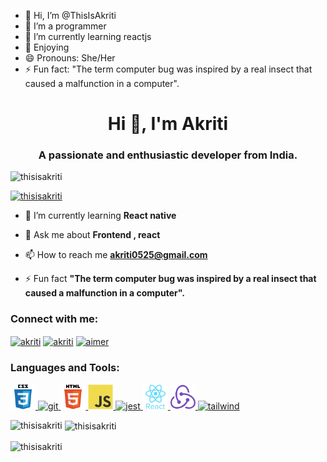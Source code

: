 - 👋 Hi, I’m @ThisIsAkriti
- 👀 I’m a programmer
- 🌱 I’m currently learning reactjs
- 💞️ Enjoying 
- 😄 Pronouns: She/Her
- ⚡ Fun fact: "The term computer bug was inspired by a real insect that caused a malfunction in a computer".

<h1 align="center">Hi 👋, I'm Akriti</h1>
<h3 align="center">A passionate and enthusiastic developer from India.</h3>

<p align="left"> <img src="https://komarev.com/ghpvc/?username=thisisakriti&label=Profile%20views&color=0e75b6&style=flat" alt="thisisakriti" /> </p>

<p align="left"> <a href="https://github.com/ryo-ma/github-profile-trophy"><img src="https://github-profile-trophy.vercel.app/?username=thisisakriti" alt="thisisakriti" /></a> </p>

- 🌱 I’m currently learning **React native**

- 💬 Ask me about **Frontend , react**

- 📫 How to reach me **akriti0525@gmail.com**

- ⚡ Fun fact **"The term computer bug was inspired by a real insect that caused a malfunction in a computer".**

<h3 align="left">Connect with me:</h3>
<p align="left">
<a href="https://twitter.com/akriti" target="blank"><img align="center" src="https://raw.githubusercontent.com/rahuldkjain/github-profile-readme-generator/master/src/images/icons/Social/twitter.svg" alt="akriti" height="30" width="40" /></a>
<a href="https://linkedin.com/in/akriti" target="blank"><img align="center" src="https://raw.githubusercontent.com/rahuldkjain/github-profile-readme-generator/master/src/images/icons/Social/linked-in-alt.svg" alt="akriti" height="30" width="40" /></a>
<a href="https://codesandbox.com/aimer" target="blank"><img align="center" src="https://raw.githubusercontent.com/rahuldkjain/github-profile-readme-generator/master/src/images/icons/Social/codesandbox.svg" alt="aimer" height="30" width="40" /></a>
</p>

<h3 align="left">Languages and Tools:</h3>
<p align="left"> <a href="https://www.w3schools.com/css/" target="_blank" rel="noreferrer"> <img src="https://raw.githubusercontent.com/devicons/devicon/master/icons/css3/css3-original-wordmark.svg" alt="css3" width="40" height="40"/> </a> <a href="https://git-scm.com/" target="_blank" rel="noreferrer"> <img src="https://www.vectorlogo.zone/logos/git-scm/git-scm-icon.svg" alt="git" width="40" height="40"/> </a> <a href="https://www.w3.org/html/" target="_blank" rel="noreferrer"> <img src="https://raw.githubusercontent.com/devicons/devicon/master/icons/html5/html5-original-wordmark.svg" alt="html5" width="40" height="40"/> </a> <a href="https://developer.mozilla.org/en-US/docs/Web/JavaScript" target="_blank" rel="noreferrer"> <img src="https://raw.githubusercontent.com/devicons/devicon/master/icons/javascript/javascript-original.svg" alt="javascript" width="40" height="40"/> </a> <a href="https://jestjs.io" target="_blank" rel="noreferrer"> <img src="https://www.vectorlogo.zone/logos/jestjsio/jestjsio-icon.svg" alt="jest" width="40" height="40"/> </a> <a href="https://reactjs.org/" target="_blank" rel="noreferrer"> <img src="https://raw.githubusercontent.com/devicons/devicon/master/icons/react/react-original-wordmark.svg" alt="react" width="40" height="40"/> </a> <a href="https://redux.js.org" target="_blank" rel="noreferrer"> <img src="https://raw.githubusercontent.com/devicons/devicon/master/icons/redux/redux-original.svg" alt="redux" width="40" height="40"/> </a> <a href="https://tailwindcss.com/" target="_blank" rel="noreferrer"> <img src="https://www.vectorlogo.zone/logos/tailwindcss/tailwindcss-icon.svg" alt="tailwind" width="40" height="40"/> </a> </p>

<p><img align="left" src="https://github-readme-stats.vercel.app/api/top-langs?username=thisisakriti&show_icons=true&locale=en&layout=compact" alt="thisisakriti" /></p>

<p>&nbsp;<img align="center" src="https://github-readme-stats.vercel.app/api?username=thisisakriti&show_icons=true&locale=en" alt="thisisakriti" /></p>

<p><img align="center" src="https://github-readme-streak-stats.herokuapp.com/?user=thisisakriti&" alt="thisisakriti" /></p>

<!---
ThisIsAkriti/ThisIsAkriti is a ✨ special ✨ repository because its `README.md` (this file) appears on your GitHub profile.
You can click the Preview link to take a look at your changes.
--->
